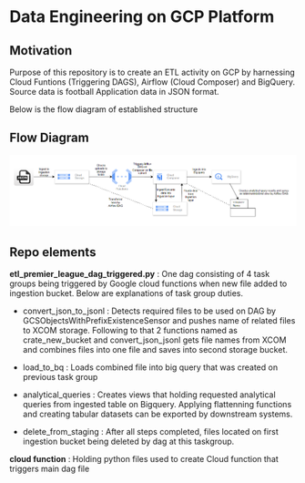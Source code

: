# Data Engineering on GCP Platform
## Motivation
Purpose of this repository is to create an ETL activity on GCP by harnessing Cloud Funtions (Triggering DAGS), Airflow (Cloud Composer) and BigQuery.
Source data is football Application data in JSON format.

Below is the flow diagram of established structure

## Flow Diagram
 ![picture alt](flow_diagram.PNG)  

 ## Repo elements
 **etl_premier_league_dag_triggered.py** : One dag consisting of 4 task groups being triggered by Google cloud functions when new file added to ingestion bucket. Below are explanations of task group duties.

  * convert_json_to_jsonl : Detects required files to be used on DAG by GCSObjectsWithPrefixExistenceSensor and pushes name of related files to XCOM storage. Following to that 2 functions named as crate_new_bucket and convert_json_jsonl  gets file names from XCOM and combines files into one file and saves into second storage bucket.

  * load_to_bq : Loads combined file into big query that was created on previous task group

  * analytical_queries : Creates views that holding requested analytical queries from ingested table on Bigquery. Applying flattenning functions and creating tabular datasets can be exported by downstream systems.

  * delete_from_staging : After all steps completed, files located on first ingestion bucket being deleted by dag at this taskgroup.

**cloud function** : Holding python files used to create Cloud function that triggers main dag file

 



